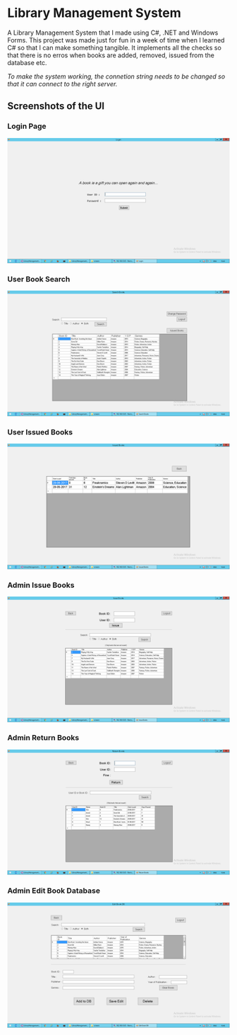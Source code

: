 # Library Management System
A Library Management System that I made using C#, .NET and Windows Forms.
This project was made just for fun in a week of time when I learned C# so that I can make something tangible.
It implements all the checks so that there is no erros when books are added, removed, issued from the database etc.

*To make the system working, the connetion string needs to be changed so that it can connect to the right server.* 

## Screenshots of the UI

### Login Page
![Login Screenshot](./screens/login.png?raw=true)
### User Book Search
![User Book Search Screenshot](./screens/user_book_search.png?raw=true)
### User Issued Books
![User Issued Books Screenshot](./screens/user_issued_books.png?raw=true)
### Admin Issue Books
![Admin Issue Books](./screens/admin_issue_books.png?raw=true)
### Admin Return Books
![Admin Return Books](./screens/admin_return_books.png?raw=true)
### Admin Edit Book Database
![Admin Edit Book Database](./screens/admin_edit_book_DB.png?raw=true)
